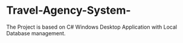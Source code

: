 # Travel-Agency-System-
The Project is based on C# Windows Desktop Application with Local Database management.
